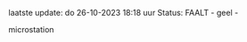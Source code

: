 laatste update: 
do 26-10-2023 18:18   uur 
Status: FAALT - geel - 
<div class="service Y">microstation</div>